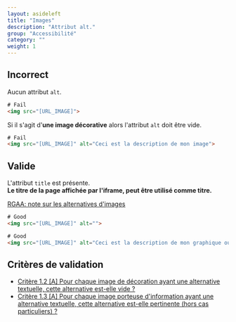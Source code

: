 ```yaml
---
layout: asideleft
title: "Images"
description: "Attribut alt."
group: "Accessibilité"
category: ""
weight: 1
---
```


<h2 class="error"><span class="fa fa-times error" aria-hidden="true"></span> Incorrect</h2>

Aucun attribut `alt`.

```html
# Fail
<img src="[URL_IMAGE]">
```

Si il s'agit d'**une image décorative** alors l'attribut `alt` doit être vide.

```html
# Fail
<img src="[URL_IMAGE]" alt="Ceci est la description de mon image">
```

<h2 class="ok"><span class="fa fa-check ok" aria-hidden="true"></span> Valide</h2>

L'attribut `title` est présente.  
**Le titre de la page affichée par l'iframe, peut être utilisé comme titre.**

[RGAA: note sur les alternatives d'images](https://references.modernisation.gouv.fr/rgaa-accessibilite/glossaire.html#alternative-textuelle-image)

```html
# Good
<img src="[URL_IMAGE]" alt="">

# Good
<img src="[URL_IMAGE]" alt="Ceci est la description de mon graphique ou des personnes présentes sur une photo">
```

## Critères de validation

* [Critère 1.2 [A] Pour chaque image de décoration ayant une alternative textuelle, cette alternative est-elle vide ?](https://references.modernisation.gouv.fr/critere-12-pour-chaque-image-de-decoration-ayant-une-alternative-textuelle-cette-alternative-est-0)
* [Critère 1.3 [A] Pour chaque image porteuse d'information ayant une alternative textuelle, cette alternative est-elle pertinente (hors cas particuliers) ?](https://references.modernisation.gouv.fr/critere-13-pour-chaque-image-porteuse-dinformation-ayant-une-alternative-textuelle-cette-alternati-0)
